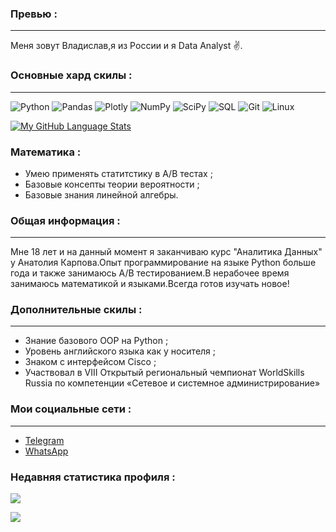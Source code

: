 
### Превью  : 
____

Меня зовут Владислав,я из России и я Data Analyst :v:.

### Основные хард скилы :
____

![Python](https://img.shields.io/badge/python-3670A0?style=for-the-badge&logo=python&logoColor=ffdd54)
![Pandas](https://img.shields.io/badge/pandas-%23150458.svg?style=for-the-badge&logo=pandas&logoColor=white)
![Plotly](https://img.shields.io/badge/Plotly-%233F4F75.svg?style=for-the-badge&logo=plotly&logoColor=white)
![NumPy](https://img.shields.io/badge/numpy-%23013243.svg?style=for-the-badge&logo=numpy&logoColor=white)
![SciPy](https://img.shields.io/badge/SciPy-%230C55A5.svg?style=for-the-badge&logo=scipy&logoColor=%white)
![SQL](http://img.shields.io/badge/-Sql-090909?style=for-the-badge&logo=mysql&logoColor=006488)
![Git](https://img.shields.io/badge/git-%23F05033.svg?style=for-the-badge&logo=git&logoColor=white)
![Linux](https://img.shields.io/badge/Linux-FCC624?style=for-the-badge&logo=linux&logoColor=black)

[![My GitHub Language Stats](https://github-readme-stats.vercel.app/api/top-langs/?username=0n1xx&langs_count=5&theme=synthwave)]()

### Математика :
+ Умею применять статитстику в A/B тестах ;
+ Базовые консепты теории вероятности ;
+ Базовые знания линейной алгебры.

### Общая информация :
____

Мне 18 лет и на данный момент я заканчиваю курс "Аналитика Данных" у Анатолия Карпова.Опыт программирование на языке Python больше года и также занимаюсь A/B тестированием.В нерабочее время занимаюсь математикой и языками.Всегда готов изучать новое!


### Дополнительные скилы :
____
+ Знание базового OOP на Python ;
+ Уровень английского языка как у носителя ;
+ Знаком с интерфейсом Cisco ;
+ Участвовал в VIII Открытый региональный чемпионат WorldSkills Russia по компетенции «Сетевое и системное администрирование»


### Мои социальные сети :
____
+ [Telegram](https://t.me/Onixx19)
+ [WhatsApp](https://wa.me/89969230327)




### Недавняя cтатистика профиля :


![](https://github-profile-summary-cards.vercel.app/api/cards/profile-details?username=0n1xx&theme=monokai)

![](https://komarev.com/ghpvc/?username=0n1xx-github-username&color=blueviolet)

